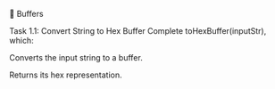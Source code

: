 🧠 Buffers

Task 1.1: Convert String to Hex Buffer
Complete toHexBuffer(inputStr), which:

Converts the input string to a buffer.

Returns its hex representation.
